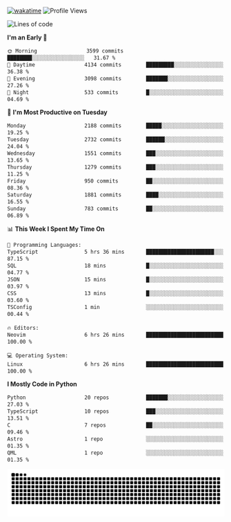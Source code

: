 [![wakatime](https://wakatime.com/badge/user/b920b284-3cde-4cd4-b72e-f7f22d050b16.svg)](https://wakatime.com/@b920b284-3cde-4cd4-b72e-f7f22d050b16)
![Profile Views](http://img.shields.io/badge/Profile%20Views-4586-blue)
<!--START_SECTION:waka-->
![Lines of code](https://img.shields.io/badge/From%20Hello%20World%20I%27ve%20Written-11.1%20million%20lines%20of%20code-blue)

**I'm an Early 🐤** 

```text
🌞 Morning                3599 commits        ████████░░░░░░░░░░░░░░░░░   31.67 % 
🌆 Daytime                4134 commits        █████████░░░░░░░░░░░░░░░░   36.38 % 
🌃 Evening                3098 commits        ███████░░░░░░░░░░░░░░░░░░   27.26 % 
🌙 Night                  533 commits         █░░░░░░░░░░░░░░░░░░░░░░░░   04.69 % 
```
📅 **I'm Most Productive on Tuesday** 

```text
Monday                   2188 commits        █████░░░░░░░░░░░░░░░░░░░░   19.25 % 
Tuesday                  2732 commits        ██████░░░░░░░░░░░░░░░░░░░   24.04 % 
Wednesday                1551 commits        ███░░░░░░░░░░░░░░░░░░░░░░   13.65 % 
Thursday                 1279 commits        ███░░░░░░░░░░░░░░░░░░░░░░   11.25 % 
Friday                   950 commits         ██░░░░░░░░░░░░░░░░░░░░░░░   08.36 % 
Saturday                 1881 commits        ████░░░░░░░░░░░░░░░░░░░░░   16.55 % 
Sunday                   783 commits         ██░░░░░░░░░░░░░░░░░░░░░░░   06.89 % 
```


📊 **This Week I Spent My Time On** 

```text
💬 Programming Languages: 
TypeScript               5 hrs 36 mins       ██████████████████████░░░   87.15 % 
SQL                      18 mins             █░░░░░░░░░░░░░░░░░░░░░░░░   04.77 % 
JSON                     15 mins             █░░░░░░░░░░░░░░░░░░░░░░░░   03.97 % 
CSS                      13 mins             █░░░░░░░░░░░░░░░░░░░░░░░░   03.60 % 
TSConfig                 1 min               ░░░░░░░░░░░░░░░░░░░░░░░░░   00.44 % 

🔥 Editors: 
Neovim                   6 hrs 26 mins       █████████████████████████   100.00 % 

💻 Operating System: 
Linux                    6 hrs 26 mins       █████████████████████████   100.00 % 
```

**I Mostly Code in Python** 

```text
Python                   20 repos            ███████░░░░░░░░░░░░░░░░░░   27.03 % 
TypeScript               10 repos            ███░░░░░░░░░░░░░░░░░░░░░░   13.51 % 
C                        7 repos             ██░░░░░░░░░░░░░░░░░░░░░░░   09.46 % 
Astro                    1 repo              ░░░░░░░░░░░░░░░░░░░░░░░░░   01.35 % 
QML                      1 repo              ░░░░░░░░░░░░░░░░░░░░░░░░░   01.35 % 
```




<!--END_SECTION:waka-->
![Snake animation](https://raw.githubusercontent.com/timmypidashev/timmypidashev/main/commits.svg)
